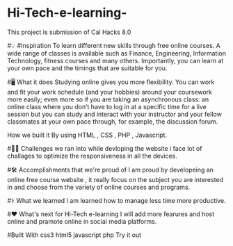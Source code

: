 # Hi-Tech-e-learning-
This project is submission of Cal Hacks 8.0


#💡 #Inspiration
To learn different new skills through free online courses. A wide range of classes is available such as Finance, Engineering, Information Technology, fitness courses and many others. Importantly, you can learn at your own pace and the timings that are suitable for you.

#🖥️ What it does
Studying online gives you more flexibility. You can work and fit your work schedule (and your hobbies) around your coursework more easily; even more so if you are taking an asynchronous class: an online class where you don’t have to log in at a specific time for a live session but you can study and interact with your instructor and your fellow classmates at your own pace through, for example, the discussion forum.

How we built it
By using HTML , CSS , PHP , Javascript.

#🚵‍♂️ Challenges we ran into
while devloping the website i face lot of challages to optimize the responsiveness in all the devices.

#🛠️ Accomplishments that we're proud of
I am proud by developeing an online free course website , it really focus on the subject you are interested in and choose from the variety of online courses and programs.

#⚕️ What we learned
I am learned how to manage less time more productive.

#❤️ What's next for Hi-Tech e-learning
I will add more fearures and host online and pramote online in social media platforms.

#Built With
css3
html5
javascript
php
Try it out
